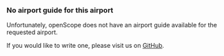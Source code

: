 ### No airport guide for this airport

Unfortunately, openScope does not have an airport guide available for the requested airport.

If you would like to write one, please visit us on [GitHub](https://github.com/openscope/openscope).
